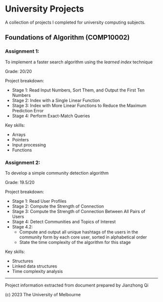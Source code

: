 
#  University Projects

A collection of projects I completed for university computing subjects.

## Foundations of Algorithm (COMP10002)

### Assignment 1:

To implement a faster search algorithm using the *learned index* technique

Grade: 20/20

Project breakdown:
* Stage 1: Read Input Numbers, Sort Them, and Output the First Ten Numbers
* Stage 2: Index with a Single Linear Function
* Stage 3: Index with More Linear Functions to Reduce the Maximum Prediction Error
* Stage 4: Perform Exact-Match Queries

Key skills:
* Arrays
* Pointers
* Input processing
* Functions

### Assignment 2:

To develop a simple community detection algorithm

Grade: 19.5/20

Project breakdown:
* Stage 1: Read User Profiles
* Stage 2: Compute the Strength of Connection
* Stage 3: Compute the Strength of Connection Between All Pairs of Users
* Stage 4: Detect Communities and Topics of Interest
* Stage 4.2: 
	* Compute and output all unique hashtags of the users in the community form by each core user, sorted in alphabetical order
	* State the time complexity of the algorithm for this stage

Key skills:
* Structures
* Linked data structures
* Time complexity analysis

---

Project information extracted from document prepared by Jianzhong Qi

(c) 2023 The University of Melbourne
